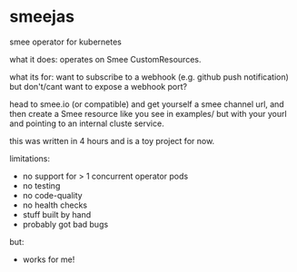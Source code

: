 # smeejas
smee operator for kubernetes

what it does: operates on Smee CustomResources.

what its for: want to subscribe to a webhook (e.g. github
push notification) but don't/cant want to expose a webhook port?

head to smee.io (or compatible) and get yourself a smee channel url, 
and then create a Smee resource like you see in examples/ but with your
yourl and pointing to an internal cluste service.

this was written in 4 hours and is a toy project for now.

limitations:
* no support for > 1 concurrent operator pods
* no testing
* no code-quality
* no health checks
* stuff built by hand
* probably got bad bugs

but:
* works for me!
